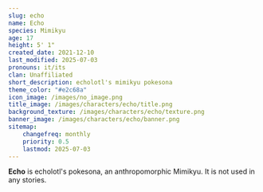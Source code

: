 ```yaml
---
slug: echo
name: Echo
species: Mimikyu
age: 17
height: 5' 1"
created_date: 2021-12-10
last_modified: 2025-07-03
pronouns: it/its
clan: Unaffiliated
short_description: echolotl's mimikyu pokesona
theme_color: "#e2c68a"
icon_image: /images/no_image.png
title_image: /images/characters/echo/title.png
background_texture: /images/characters/echo/texture.png
banner_image: /images/characters/echo/banner.png
sitemap:
    changefreq: monthly
    priority: 0.5
    lastmod: 2025-07-03
---
```


**Echo** is echolotl's pokesona, an anthropomorphic Mimikyu. It is not used in any stories.
